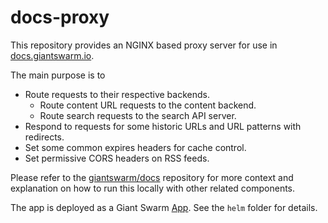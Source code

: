 # docs-proxy

This repository provides an NGINX based proxy server for use in [docs.giantswarm.io](https://docs.giantswarm.io/).

The main purpose is to

- Route requests to their respective backends.
  - Route content URL requests to the content backend.
  - Route search requests to the search API server.
- Respond to requests for some historic URLs and URL patterns with redirects.
- Set some common expires headers for cache control.
- Set permissive CORS headers on RSS feeds.

Please refer to the [giantswarm/docs](https://github.com/giantswarm/docs) repository for more context and explanation on how to run this locally with other related components.

The app is deployed as a Giant Swarm [App](https://docs.giantswarm.io/app-platform/). See the `helm` folder for details.

